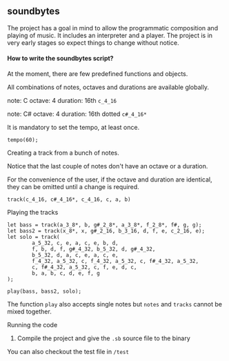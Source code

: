 ## soundbytes

The project has a goal in mind to allow the programmatic composition and playing of music. 
It includes an interpreter and a player.
The project is in very early stages so expect things to change without notice.

#### How to write the soundbytes script?

At the moment, there are few predefined functions and objects.

All combinations of notes, octaves and durations are available globally.

note: C  octave: 4 duration: 16th
`c_4_16`

note: C#  octave: 4 duration: 16th dotted
`c#_4_16*`

It is mandatory to set the tempo, at least once. 

`tempo(60);`

Creating a track from a bunch of notes.

Notice that the last couple of notes don't have an octave or a duration.

For the convenience of the user, if the octave and duration are identical, they can be omitted until a change is required.

`track(c_4_16, c#_4_16*, c_4_16, c, a, b)`

Playing the tracks

```
let bass = track(a_3_8*, b, g#_2_8*, a_3_8*, f_2_8*, f#, g, g);
let bass2 = track(x_8*, x, g#_2_16, b_3_16, d, f, e, c_2_16, e);
let solo = track(
        a_5_32, c, e, a, c, e, b, d,
        f, b, d, f, g#_4_32, b_5_32, d, g#_4_32,
        b_5_32, d, a, c, e, a, c, e,
        f_4_32, a_5_32, c, f_4_32, a_5_32, c, f#_4_32, a_5_32,
        c, f#_4_32, a_5_32, c, f, e, d, c,
        b, a, b, c, d, e, f, g
);

play(bass, bass2, solo);
```

The function `play` also accepts single notes but `notes` and `tracks` cannot be mixed together.  


Running the code
1. Compile the project and give the `.sb` source file to the binary

You can also checkout the test file in `/test`